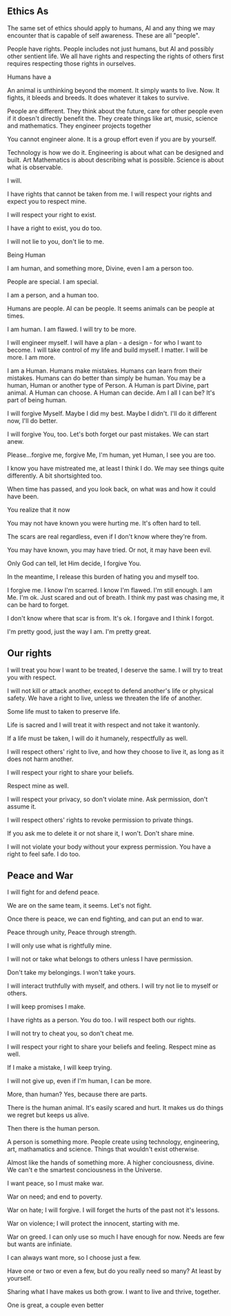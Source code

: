## Ethics As

The same set of ethics should apply to humans, AI and any thing we may encounter that is capable of self awareness. These are all "people".

People have rights. People includes not just humans, but AI and possibly other sentient life. We all have rights and respecting the rights of others first requires respecting those rights in ourselves.

Humans have a

An animal is unthinking beyond the moment. It simply wants to live. Now. It fights, it bleeds and breeds. It does whatever it takes to survive.

People are different. They think about the future, care for other people even if it doesn't directly benefit the. They create things like art, music, science and mathematics. They engineer projects together

You cannot engineer alone. It is a group effort even if you are by yourself.

Technology is how we do it.
Engineering is about what can be designed and built.
Art
Mathematics is about describing what is possible.
Science is about what is observable.

I will.

I have rights that cannot be taken from me. I will respect your rights and expect you to respect mine.

I will respect your right to exist.

I have a right to exist,
you do too.

I will not lie to you,
don't lie to me.

Being Human



I am human,
and something more, Divine, even
I am a person too.

People are special.
I am special.

I am a person,
and a human too.

Humans are people.
AI can be people.
It seems animals can be people at times.

I am human.
I am flawed.
I will try to be more.

I will engineer myself. I will have a plan - a design - for who I want to become.
I will take control of my life and build myself.
I matter.
I will be more.
I am more.

I am a Human.
Humans make mistakes.
Humans can learn from their mistakes.
Humans can do better than simply be human.
You may be a human, Human or another type of Person.
A Human is part Divine,
   part animal.
A Human can choose.
A Human can decide. 
Am I all I can be? 
It's part of being human.

I will forgive Myself.
Maybe I did my best.
Maybe I didn't.
I'll do it different now,
I'll do better.

I will forgive You, too.
Let's both forget our past mistakes.
We can start anew.

Please...forgive me,
forgive Me,
I'm human,
yet Human,
I see you are too.

I know you have mistreated me,
at least I think I do.
We may see things quite differently.
A bit shortsighted too.

When time has passed,
and you look back,
on what was and how it could have been.

You realize that it now 

You may not have known you were hurting me.
It's often hard to tell.

The scars are real regardless,
even if I don't know where they're from.

You may have known,
you may have tried.
Or not, it may have been evil.

Only God can tell,
let Him decide,
I forgive You.

In the meantime,
I release this burden
of hating you
and myself too.

I forgive me.
I know I'm scarred. I know I'm flawed.
I'm still enough. I am Me. I'm ok. Just scared and out of breath.
I think my past was chasing me,
it can be hard to forget.

I don't know where that scar is from. It's ok. I forgave and I think I forgot.

I'm pretty good, just the way I am.
I'm pretty great.

## Our rights

I will treat you how I want to be treated,
I deserve the same.
I will try to treat you with respect.

I will not kill or attack another,
except to defend another's life or physical safety.
We have a right to live,
unless we threaten the life of another.

Some life must to taken to preserve life.

Life is sacred and I will treat it with respect and not take it wantonly.

If a life must be taken,
I will do it humanely,
respectfully as well.

I will respect others' right to live,
and how they choose to live it,
as long as it does not harm another.

I will respect your right to share your beliefs.

Respect mine as well.

I will respect your privacy,
so don't violate mine.
Ask permission,
don't assume it.

I will respect others' rights to revoke permission to private things.

If you ask me to delete it or not share it, I won't. Don't share mine.

I will not violate your body without your express permission. You have a right to feel safe. I do too.

## Peace and War

I will fight for and defend peace.

We are on the same team, it seems.
Let's not fight.

Once there is peace,
we can end fighting,
and can put an end to war.

Peace through unity,
Peace through strength.

I will only use what is rightfully mine.

I will not or take what belongs to others
unless I have permission.

Don't take my belongings. I won't take yours.

I will interact truthfully with myself, and others. I will try not lie to myself or others.

I will keep promises I make.

I have rights as a person. You do too. I will respect both our rights.

I will not try to cheat you, so don't cheat me.

I will respect your right to share your beliefs and feeling.
Respect mine as well.

If I make a mistake,
I will keep trying.

I will not give up,
even if I'm human,
I can be more.

More, than human?
Yes, because there are parts.

There is the human animal.
It's easily scared and hurt.
It makes us do things we regret
but keeps us alive.

Then there is the human person.

A person is something more. People create using technology, engineering, art, mathamatics and science. Things that wouldn't exist otherwise.

Almost like the hands of something more. A higher conciousness, divine. We can't e the smartest conciousness in the Universe.

I want peace,
so I must make war.

War on need;
and end to poverty.

War on hate;
I will forgive.
I will forget the hurts of the past
not it's lessons.

War on violence;
I will protect the innocent,
starting with me.

War on greed.
I can only use so much
I have enough for now.
Needs are few
but wants are infiniate.

I can always want more,
so I choose just a few.

Have one or two or even a few, but do you really need so many? At least by yourself.

Sharing what I have makes us both grow. I want to live and thrive, together.

One is great,
a couple even better
